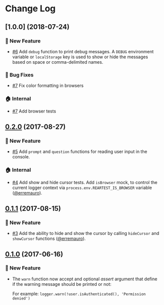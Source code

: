 # Change Log

## [1.0.0] (2018-07-24)

### :rocket: New Feature

* [#6] Add `debug` function to print debug messages. A `DEBUG`
environment variable or `localStorage` key is used to show or hide the messages
based on space or comma-delimited names.

### :bug: Bug Fixes

* [#7] Fix color formatting in browsers

### :house: Internal

* [#7] Add browser tests

[#6]: https://github.com/rearjs/rear-logger/pull/6
[#7]: https://github.com/rearjs/rear-logger/pull/7

## [0.2.0] (2017-08-27)

### :rocket: New Feature

* [#5] Add `prompt` and `question` functions for reading user input in the
  console.

### :house: Internal

* [#4] Add show and hide cursor tests. Add `isBrowser` mock, to control the current logger context via
  `process.env.REARTEST_IS_BROWSER` variable ([@erremauro]).

[#5]: https://github.com/rearjs/rear-logger/pull/5
[#4]: https://github.com/rearjs/rear-logger/pull/4

## [0.1.1] (2017-08-15)

### :rocket: New Feature

* [#3] Add the ability to hide and show the cursor by calling `hideCursor` and
  `showCursor` functions ([@erremauro]).

[#3]: https://github.com/rearjs/rear-logger/pull/3

## [0.1.0] (2017-06-16)

### :rocket: New Feature

* The `warn` function now accept and optional _assert_ argument that define
  if the warning message should be printed or not:

  For example: `logger.warn(!user.isAuthenticated(), 'Permission denied')`

[@erremauro]: https://github.com/erremauro

[0.2.0]: https://github.com/rearjs/rear-logger/compare/0.2.0...1.0.0
[0.2.0]: https://github.com/rearjs/rear-logger/compare/0.1.1...0.2.0
[0.1.1]: https://github.com/rearjs/rear-logger/compare/0.1.0...0.1.1
[0.1.0]: https://github.com/rearjs/rear-logger/tree/0.1.0
